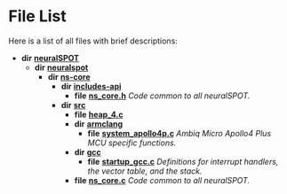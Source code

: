 
# File List

Here is a list of all files with brief descriptions:


* **dir** [**neuralSPOT**](dir_75594cce7c7773aa3cb253214bf56510.md)     
    * **dir** [**neuralspot**](dir_b737d82f35ec218ac5a7ef4105db9c0e.md)     
        * **dir** [**ns-core**](dir_7a01d249276e526cbac17daf32597066.md)     
            * **dir** [**includes-api**](dir_da37538f420cb91275568ee8c81f5653.md)     
                * **file** [**ns\_core.h**](ns__core_8h.md) _Code common to all neuralSPOT._     
            * **dir** [**src**](dir_2b540daedd13b1486e7bf344eba1e313.md)     
                * **file** [**heap\_4.c**](heap__4_8c.md)     
                * **dir** [**armclang**](dir_2202e181cb244b86d6f52412849515e1.md)     
                    * **file** [**system\_apollo4p.c**](system__apollo4p_8c.md) _Ambiq Micro Apollo4 Plus MCU specific functions._     
                * **dir** [**gcc**](dir_6702b0dfa5333b2e7eed5a6e62d6eda7.md)     
                    * **file** [**startup\_gcc.c**](startup__gcc_8c.md) _Definitions for interrupt handlers, the vector table, and the stack._     
                * **file** [**ns\_core.c**](ns__core_8c.md) _Code common to all neuralSPOT._     

